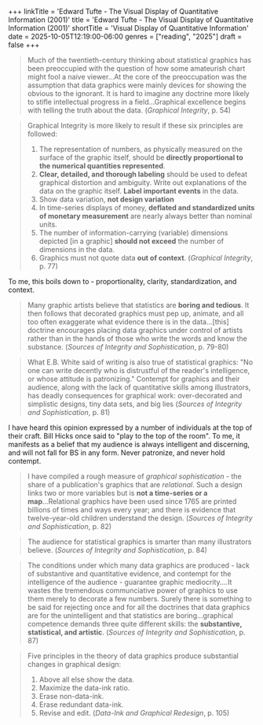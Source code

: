 +++
linkTitle = 'Edward Tufte - The Visual Display of Quantitative Information (2001)'
title = 'Edward Tufte - The Visual Display of Quantitative Information (2001)'
shortTitle = 'Visual Display of Quantitative Information'
date = 2025-10-05T12:19:00-06:00
genres = ["reading", "2025"]
draft = false
+++

> Much of the twentieth-century thinking about statistical graphics has been preoccupied with the question of how some amateurish chart might fool a naive viewer...At the core of the preoccupation was the assumption that data graphics were mainly devices for showing the obvious to the ignorant. It is hard to imagine any doctrine more likely to stifle intellectual progress in a field...Graphical excellence begins with telling the truth about the data. (*Graphical Integrity*, p. 54)

> Graphical Integrity is more likely to result if these six principles are followed: 
> 1) The representation of numbers, as physically measured on the surface of the graphic itself, should be **directly proportional to the numerical quantities represented**. 
> 2) **Clear, detailed, and thorough labeling** should be used to defeat graphical distortion and ambiguity. Write out explanations of the data on the graphic itself. **Label important events** in the data.
> 3) Show data variation, **not design variation**
> 4) In time-series displays of money, **deflated and standardized units of monetary measurement** are nearly always better than nominal units.
> 5) The number of information-carrying (variable) dimensions depicted [in a graphic] **should not exceed** the number of dimensions in the data.
> 6) Graphics must not quote data **out of context**.
> (*Graphical Integrity*, p. 77)

To me, this boils down to - proportionality, clarity, standardization, and context.

> Many graphic artists believe that statistics are **boring and tedious**. It then follows that decorated graphics must pep up, animate, and all too often exaggerate what evidence there is in the data...[this] doctrine encourages placing data graphics under control of artists rather than in the hands of those who write the words and know the substance. (*Sources of Integrity and Sophistication*, p. 79-80)

> What E.B. White said of writing is also true of statistical graphics: "No one can write decently who is distrustful of the reader's intelligence, or whose attitude is patronizing." Contempt for graphics and their audience, along with the lack of quantitative skills among illustrators, has deadly consequences for graphical work: over-decorated and simplistic designs, tiny data sets, and big lies (*Sources of Integrity and Sophistication*, p. 81)

I have heard this opinion expressed by a number of individuals at the top of their craft. Bill Hicks once said to "play to the top of the room". To me, it manifests as a belief that my audience is always intelligent and discerning, and will not fall for BS in any form. Never patronize, and never hold contempt.

> I have compiled a rough measure of *graphical sophistication* - the share of a publication's graphics that are *relational*. Such a design links two or more variables but is **not a time-series or a map**...Relational graphics have been used since 1765 are printed billions of times and ways every year; and there is evidence that twelve-year-old children understand the design. (*Sources of Integrity and Sophistication*, p. 82)

> The audience for statistical graphics is smarter than many illustrators believe. (*Sources of Integrity and Sophistication*, p. 84)

> The conditions under which many data graphics are produced - lack of substantive and quantitative evidence, and contempt for the intelligence of the audience - guarantee graphic mediocrity....It wastes the tremendous communciative power of graphics to use them merely to decorate a few numbers.
> Surely there is something to be said for rejecting once and for all the doctrines that data graphics are for the unintelligent and that statistics are boring...graphical competence demands three quite different skills: the **substantive, statistical, and artistic**. (*Sources of Integrity and Sophistication*, p. 87)

> Five principles in the theory of data graphics produce substantial changes in graphical design:
> 1) Above all else show the data.
> 2) Maximize the data-ink ratio.
> 3) Erase non-data-ink.
> 4) Erase redundant data-ink.
> 5) Revise and edit.
> (*Data-Ink and Graphical Redesign*, p. 105)

